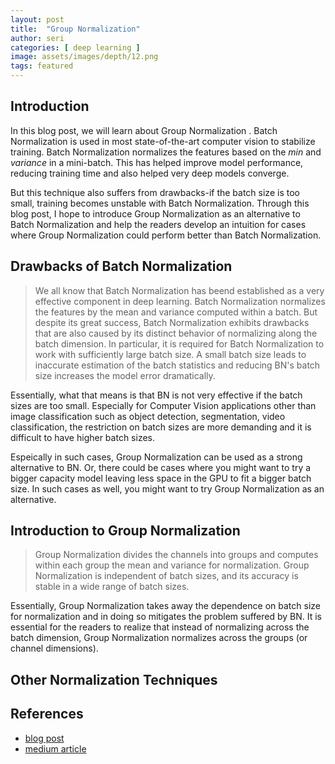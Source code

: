 ```yaml
---
layout: post
title:  "Group Normalization"
author: seri
categories: [ deep learning ]
image: assets/images/depth/12.png
tags: featured 
---
```

<h2> Introduction </h2>
In this blog post, we will learn about <span class="blue"> Group Normalization </span>. Batch Normalization is used in most state-of-the-art computer vision to stabilize training. Batch Normalization normalizes the features based on the <dfn> min </dfn> and <dfn> variance </dfn> in a mini-batch. This has helped improve model performance, reducing training time and also helped very deep models converge.

But this technique also suffers from drawbacks-if the batch size is too small, training becomes unstable with Batch Normalization. Through this blog post, I hope to introduce Group Normalization as an alternative to Batch Normalization and help the readers develop an intuition for cases where Group Normalization could perform better than Batch Normalization. 

<h2> Drawbacks of Batch Normalization </h2>

<blockquote> We all know that Batch Normalization has beend established as a very effective component in deep learning. Batch Normalization normalizes the features by the mean and variance computed within a batch. But despite its great success, Batch Normalization exhibits drawbacks that are also caused by its distinct behavior of normalizing along the batch dimension. In particular, it is required for Batch Normalization to work with sufficiently large batch size. A small batch size leads to inaccurate estimation of the batch statistics and reducing BN's batch size increases the model error dramatically. </blockquote>

Essentially, what that means is that BN is not very effective if the batch sizes are too small. Especially for Computer Vision applications other than image classification such as object detection, segmentation, video classification, the restriction on batch sizes are more demanding and it is difficult to have higher batch sizes.

Espeically in such cases, Group Normalization can be used as a strong alternative to BN. Or, there could be cases where you might want to try a bigger capacity model leaving less space in the GPU to fit a bigger batch size. In such cases as well, you might want to try Group Normalization as an alternative.

<h2> Introduction to Group Normalization </h2>
<blockquote> Group Normalization divides the channels into groups and computes within each group the mean and variance for normalization. Group Normalization is independent of batch sizes, and its accuracy is stable in a wide range of batch sizes. </blockquote>
 
Essentially, Group Normalization takes away the dependence on batch size for normalization and in doing so mitigates the problem suffered by BN. It is essential for the readers to realize that instead of normalizing across the batch dimension, Group Normalization normalizes across the groups (or channel dimensions). 

<h2> Other Normalization Techniques </h2>

<h2> References </h2>
<ul> 
<li><a href="https://amaarora.github.io/2020/08/09/groupnorm.html"> blog post </a></li>
<li><a href="https://towardsdatascience.com/what-is-group-normalization-45fe27307be7"> medium article </a></li>
</ul>


